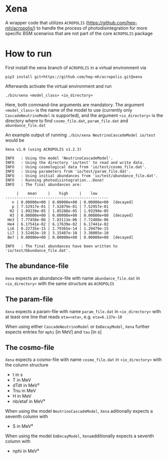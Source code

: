 # Xena

A wrapper code that utilizes ``ACROPOLIS`` (https://github.com/hep-mh/acropolis/) to handle the process of photodisintegration for more specific BSM scenarios that are not part of the core ``ACROPOLIS`` package

# How to run

First install the xena branch of ``ACROPOLIS`` in a virtual environment via
```
pip3 install git+https://github.com/hep-mh/acropolis.git@xena
```
Afterwards activate the virtual environment and run
```
./bin/xena <model_class> <io_directory>
```
Here, both command-line arguments are mandatory. The argument ``<model_class>`` is the name of the model to use (currently only ``CascadeNeutrinoModel`` is supported), and the argument ``<io_directory>`` is the directory where to find ``cosmo_file.dat``, ``param_file.dat`` and ``abundance_file.dat``

An example output of running ``./bin/xena NeutrinoCascadeModel io/test`` would be
```
Xena v1.0 (using ACROPOLIS v1.2.3)

INFO   : Using the model 'NeutrinoCascadeModel'.
INFO   : Using the directory 'io/test' to read and write data.
INFO   : Using cosmological data from 'io/test/cosmo_file.dat'.
INFO   : Using parameters from 'io/test/param_file.dat'.
INFO   : Using initial abundances from 'io/test/abundance_file.dat'.
INFO   : Running photodisintegration...Done!
INFO   : The final abundances are:

     |    mean     |    high     |    low     
----------------------------------------------
   n | 0.00000e+00 | 0.00000e+00 | 0.00000e+00  [decayed]
   p | 7.52917e-01 | 7.52879e-01 | 7.52957e-01
  H2 | 1.89239e-05 | 1.85288e-05 | 1.93290e-05
  H3 | 0.00000e+00 | 0.00000e+00 | 0.00000e+00  [decayed]
 He3 | 7.77458e-06 | 7.83113e-06 | 7.72408e-06
 He4 | 6.17541e-02 | 6.17639e-02 | 6.17441e-02
 Li6 | 8.22735e-15 | 2.79365e-14 | 1.29479e-15
 Li7 | 3.52463e-10 | 3.15407e-10 | 3.38005e-10
 Be7 | 0.00000e+00 | 0.00000e+00 | 0.00000e+00  [decayed]

INFO   : The final abundances have been written to 'io/test/bbundance_file.dat'.
```

## The abundance-file
``Xena`` expects an abundance-file with name ``abundance_file.dat`` in ``<io_directory>`` with the same structure as ``ACROPOLIS``


## The param-file
``Xena`` expects a param-file with name ``param_file.dat`` in ``<io_directory>`` with at least one line that reads ``eta=<eta>``, e.g. ``eta=6.137e-10``

When using either ``CascadeNeutrinoModel`` or ``EmDecayModel``, ``Xena`` further expects entries for ``mphi`` [in MeV] and ``tau`` [in s]

## The cosmo-file
``Xena`` expects a cosmo-file with name ``cosmo_file.dat`` in ``<io_directory>`` with the column structure
* t in s
* T in MeV
* dTdt in MeV²
* Tnu in MeV
* H in MeV
* nb/etaf in MeV³

When using the model ``NeutrinoCascadeModel``, ``Xena`` aditionally expects a seventh column with
* S in MeV⁴

When using the model ``EmDecayModel``, ``Xena``additionally expects a seventh column with
* nphi in MeV³